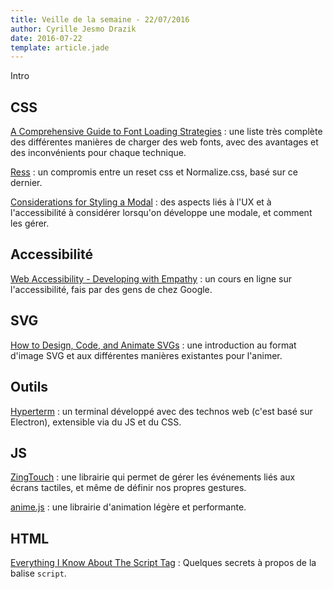 ```yaml
---
title: Veille de la semaine - 22/07/2016
author: Cyrille Jesmo Drazik
date: 2016-07-22
template: article.jade
---
```


Intro

## CSS

[A Comprehensive Guide to Font Loading Strategies](https://www.zachleat.com/web/comprehensive-webfonts/) :
une liste très complète des différentes manières de charger des web fonts, avec
des avantages et des inconvénients pour chaque technique.

[Ress](https://github.com/filipelinhares/ress) : un compromis entre un reset css
et Normalize.css, basé sur ce dernier.

[Considerations for Styling a Modal](https://css-tricks.com/considerations-styling-modal/) :
des aspects liés à l'UX et à l'accessibilité à considérer lorsqu'on développe
une modale, et comment les gérer.

## Accessibilité

[Web Accessibility - Developing with Empathy](https://www.udacity.com/course/web-accessibility--ud891) :
un cours en ligne sur l'accessibilité, fais par des gens de chez Google.

## SVG

[How to Design, Code, and Animate SVGs](http://surbhioberoi.com/a-complete-guide-to-svg/) :
une introduction au format d'image SVG et aux différentes manières existantes
pour l'animer.

## Outils

[Hyperterm](https://hyperterm.org/) : un terminal développé avec des technos web
(c'est basé sur Electron), extensible via du JS et du CSS.

## JS

[ZingTouch](https://zingchart.github.io/zingtouch/) : une librairie qui permet
de gérer les événements liés aux écrans tactiles, et même de définir nos propres
gestures.

[anime.js](https://github.com/juliangarnier/anime) : une librairie d'animation
légère et performante.

## HTML
[Everything I Know About The Script Tag](https://eager.io/blog/everything-I-know-about-the-script-tag/) :
Quelques secrets à propos de la balise `script`.
